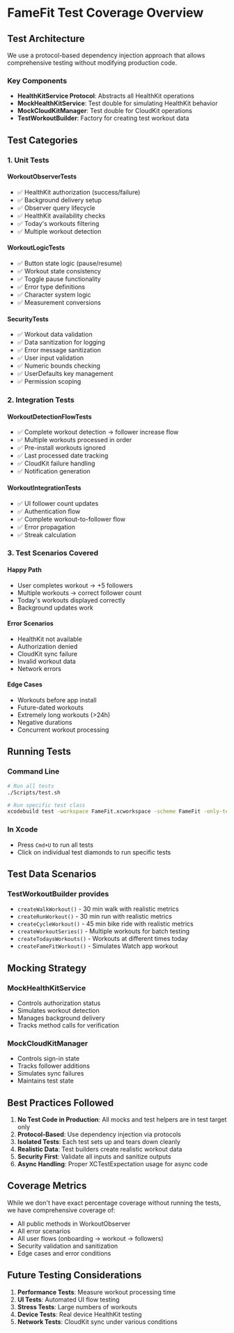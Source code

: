 # FameFit Test Coverage Overview

## Test Architecture

We use a protocol-based dependency injection approach that allows comprehensive testing without modifying production code.

### Key Components

- **HealthKitService Protocol**: Abstracts all HealthKit operations
- **MockHealthKitService**: Test double for simulating HealthKit behavior
- **MockCloudKitManager**: Test double for CloudKit operations
- **TestWorkoutBuilder**: Factory for creating test workout data

## Test Categories

### 1. Unit Tests

#### WorkoutObserverTests

- ✅ HealthKit authorization (success/failure)
- ✅ Background delivery setup
- ✅ Observer query lifecycle
- ✅ HealthKit availability checks
- ✅ Today's workouts filtering
- ✅ Multiple workout detection

#### WorkoutLogicTests

- ✅ Button state logic (pause/resume)
- ✅ Workout state consistency
- ✅ Toggle pause functionality
- ✅ Error type definitions
- ✅ Character system logic
- ✅ Measurement conversions

#### SecurityTests

- ✅ Workout data validation
- ✅ Data sanitization for logging
- ✅ Error message sanitization
- ✅ User input validation
- ✅ Numeric bounds checking
- ✅ UserDefaults key management
- ✅ Permission scoping

### 2. Integration Tests

#### WorkoutDetectionFlowTests

- ✅ Complete workout detection → follower increase flow
- ✅ Multiple workouts processed in order
- ✅ Pre-install workouts ignored
- ✅ Last processed date tracking
- ✅ CloudKit failure handling
- ✅ Notification generation

#### WorkoutIntegrationTests

- ✅ UI follower count updates
- ✅ Authentication flow
- ✅ Complete workout-to-follower flow
- ✅ Error propagation
- ✅ Streak calculation

### 3. Test Scenarios Covered

#### Happy Path

- User completes workout → +5 followers
- Multiple workouts → correct follower count
- Today's workouts displayed correctly
- Background updates work

#### Error Scenarios

- HealthKit not available
- Authorization denied
- CloudKit sync failure
- Invalid workout data
- Network errors

#### Edge Cases

- Workouts before app install
- Future-dated workouts
- Extremely long workouts (>24h)
- Negative durations
- Concurrent workout processing

## Running Tests

### Command Line

```bash
# Run all tests
./Scripts/test.sh

# Run specific test class
xcodebuild test -workspace FameFit.xcworkspace -scheme FameFit -only-testing:FameFitTests/WorkoutObserverTests
```

### In Xcode

- Press `Cmd+U` to run all tests
- Click on individual test diamonds to run specific tests

## Test Data Scenarios

### TestWorkoutBuilder provides

- `createWalkWorkout()` - 30 min walk with realistic metrics
- `createRunWorkout()` - 30 min run with realistic metrics  
- `createCycleWorkout()` - 45 min bike ride with realistic metrics
- `createWorkoutSeries()` - Multiple workouts for batch testing
- `createTodaysWorkouts()` - Workouts at different times today
- `createFameFitWorkout()` - Simulates Watch app workout

## Mocking Strategy

### MockHealthKitService

- Controls authorization status
- Simulates workout detection
- Manages background delivery
- Tracks method calls for verification

### MockCloudKitManager

- Controls sign-in state
- Tracks follower additions
- Simulates sync failures
- Maintains test state

## Best Practices Followed

1. **No Test Code in Production**: All mocks and test helpers are in test target only
2. **Protocol-Based**: Use dependency injection via protocols
3. **Isolated Tests**: Each test sets up and tears down cleanly
4. **Realistic Data**: Test builders create realistic workout data
5. **Security First**: Validate all inputs and sanitize outputs
6. **Async Handling**: Proper XCTestExpectation usage for async code

## Coverage Metrics

While we don't have exact percentage coverage without running the tests, we have comprehensive coverage of:

- All public methods in WorkoutObserver
- All error scenarios
- All user flows (onboarding → workout → followers)
- Security validation and sanitization
- Edge cases and error conditions

## Future Testing Considerations

1. **Performance Tests**: Measure workout processing time
2. **UI Tests**: Automated UI flow testing
3. **Stress Tests**: Large numbers of workouts
4. **Device Tests**: Real device HealthKit testing
5. **Network Tests**: CloudKit sync under various conditions
